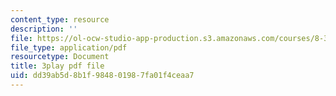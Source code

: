 ```yaml
---
content_type: resource
description: ''
file: https://ol-ocw-studio-app-production.s3.amazonaws.com/courses/8-333-statistical-mechanics-i-statistical-mechanics-of-particles-fall-2013/dd39ab5d8b1f984801987fa01f4ceaa7_hRHzPaDpgu0.pdf
file_type: application/pdf
resourcetype: Document
title: 3play pdf file
uid: dd39ab5d-8b1f-9848-0198-7fa01f4ceaa7
---
```


